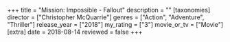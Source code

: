 +++
title = "Mission: Impossible - Fallout"
description = ""
[taxonomies]
director = ["Christopher McQuarrie"] 
genres = ["Action", "Adventure", "Thriller"]
release_year = ["2018"]
my_rating = ["3"]
movie_or_tv = ["Movie"]
[extra]
date = 2018-08-14
reviewed = false
+++

